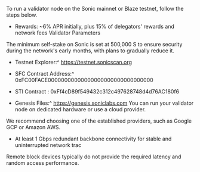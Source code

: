 To run a validator node on the Sonic mainnet or Blaze testnet, follow the steps below.

- Rewards: ~6% APR initially, plus 15% of delegators' rewards and network fees Validator Parameters

The minimum self-stake on Sonic is set at 500,000 S to ensure security during the network's early months, with plans to gradually reduce it.

- Testnet Explorer:^ https://testnet.sonicscan.org

- SFC Contract Address:^ 0xFC00FACE00000000000000000000000000000000

- STI Contract : 0xFf4cD89f549432c312c497628748d4d76AC180f6

- Genesis Files:^ https://genesis.soniclabs.com You can run your validator node on dedicated hardware or use a cloud provider.

We recommend choosing one of the established providers, such as Google GCP or Amazon AWS.

- At least 1 Gbps redundant backbone connectivity for stable and uninterrupted network tra c

Remote block devices typically do not provide the required latency and random access performance.